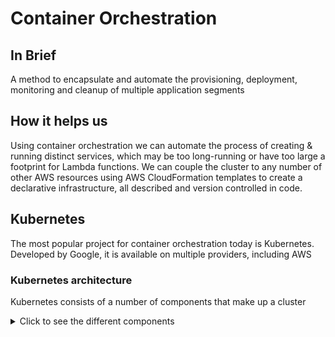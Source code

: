 # Container Orchestration

## In Brief

A method to encapsulate and automate the provisioning, deployment, monitoring and cleanup of multiple application segments

## How it helps us

Using container orchestration we can automate the process of creating & running distinct services, which may be too long-running or have too large a footprint for Lambda functions. We can couple the cluster to any number of other AWS resources using AWS CloudFormation templates to create a declarative infrastructure, all described and version controlled in code.

## Kubernetes

The most popular project for container orchestration today is Kubernetes. Developed by Google, it is available on multiple providers, including AWS

### Kubernetes architecture

Kubernetes consists of a number of components that make up a cluster

<details><summary>Click to see the different components</summary>

- Nodes:

  - The bare metal or VPS server, which we are running our services on.

- Pod: The smallest unit of a k8s cluster

  - Provides and abstraction layer over the container
  - Usually runs with one application container per Pod
  - Pods are ephemeral, they will be destroyed and remade depending on resources and state
  - Each pod gets its own IP address. When they die they are assigned a new one

- Service

  - Provides a permanent IP address for pods within the cluster
  - Can be external or internal types depending on what kind of access we want to allow
  - External services types are known as Ingress types, which allow routing to services with things like SSL and domain to IP mapping

- ConfigMap

  - Config maps allow for storage of things like service URLs and names
  - These maps are attached to pods to allow them to access the data within
  - For example, we have a db service with the name 'postgres-db' and a Node application. We can store that db name within the ConfigMap, attach it to the Node pod and use it from there without baking the name or connection string of the DB into our Node application.
  - Credential data, which needs to be secure, can be stored in special type of ConfigMap called a Secret

- Volume

  - Volumes attach to pods to allow persistent storage of data
  - Because pods are ephemeral, if we were to store something in the filesystem of the pod and the pod were to be destroyed, that data would not be persisted.
  - To make sure we can keep that data, we create mountable volumes within our cluster. These point to local or external storage (in AWS terms, this might be an EBS/EFS/S3 instance)

- Deployment

  - Deployments are blueprints that indicate how a Pod should be created, including it's application image, services and any ConfigMaps or secrets attached to it.
  - This allows us to construct replicas of pods in an automatic and predictable way.
  - For example, if we have a Deployment with a Node application, accessible via an Ingress service and connected to a DB service, we can replicate this blueprint across Nodes.
  - The Deployment configuration dictates how many replicas we want at any given time and how they should be updated. This means we can configure it in such a way that we have zero-downtime deployments as well as automated spinning up of containers to deal with load or cover crashes.

- StatefulSets
  - These act like deployments but for stateful applications, like database containers.
  - They allow replication but also ensure that state read/write actions are synchronised, so we don't end up with data inconsistencies when replicating or destroying stateful pods.
  </details>
